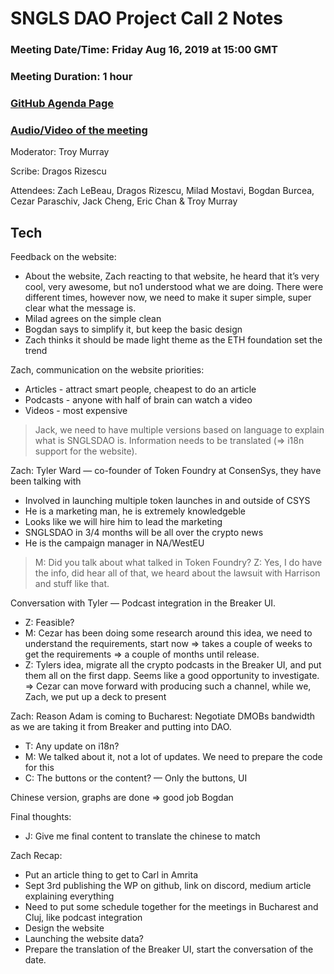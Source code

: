 # SNGLS DAO Project Call 2 Notes

### Meeting Date/Time: Friday Aug 16, 2019 at 15:00 GMT
### Meeting Duration: 1 hour
### [GitHub Agenda Page](https://github.com/SingularDTV/snglsdao-pm/issues/4)
### [Audio/Video of the meeting](https://zoom.us/recording)

Moderator: Troy Murray

Scribe: Dragos Rizescu

Attendees: Zach LeBeau, Dragos Rizescu, Milad Mostavi, Bogdan Burcea, Cezar Paraschiv, Jack Cheng, Eric Chan & Troy Murray

## Tech

Feedback on the website:

- About the website, Zach reacting to that website, he heard that it’s very cool, very awesome, but no1 understood what we are doing. There were different times, however now, we need to make it super simple, super clear what the message is.
- Milad agrees on the simple clean
- Bogdan says to simplify it, but keep the basic design
- Zach thinks it should be made light theme as the ETH foundation set the trend

Zach, communication on the website priorities:
- Articles - attract smart people, cheapest to do an article
- Podcasts - anyone with half of brain can watch a video
- Videos - most expensive

> Jack, we need to have multiple versions based on language to explain what is SNGLSDAO is. Information needs to be translated (=> i18n support for the website).


Zach: Tyler Ward — co-founder of Token Foundry at ConsenSys, they have been talking with
- Involved in launching multiple token launches in and outside of CSYS
- He is a marketing man, he is extremely knowledgeble
- Looks like we will hire him to lead the marketing
- SNGLSDAO in 3/4 months will be all over the crypto news
- He is the campaign manager in NA/WestEU

> M: Did you talk about what talked in Token Foundry?
Z: Yes, I do have the info, did hear all of that, we heard about the lawsuit with Harrison and stuff like that.

Conversation with Tyler — Podcast integration in the Breaker UI.
- Z: Feasible?
- M: Cezar has been doing some research around this idea, we need to understand the requirements, start now => takes a couple of weeks to get the requirements => a couple of months until release.
- Z: Tylers idea, migrate all the crypto podcasts in the Breaker UI, and put them all on the first dapp. Seems like a good opportunity to investigate. 
=> Cezar can move forward with producing such a channel, while we, Zach, we put up a deck to present

Zach: Reason Adam is coming to Bucharest: Negotiate DMOBs bandwidth as we are taking it from Breaker and putting into DAO.

- T: Any update on i18n?
- M: We talked about it, not a lot of updates. We need to prepare the code for this
- C: The buttons or the content? — Only the buttons, UI



Chinese version, graphs are done => good job Bogdan

Final thoughts:
- J: Give me final content to translate the chinese to match

Zach Recap:
- Put an article thing to get to Carl in Amrita
- Sept 3rd publishing the WP on github, link on discord, medium article explaining everything
- Need to put some schedule together for the meetings in Bucharest and Cluj, like podcast integration
- Design the website
- Launching the website data?
- Prepare the translation of the Breaker UI, start the conversation of the date.

